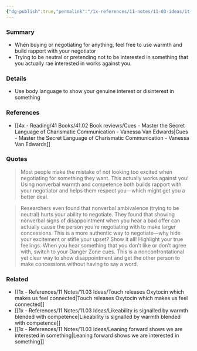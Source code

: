 ```yaml
---
{"dg-publish":true,"permalink":"/1x-references/11-notes/11-03-ideas/it-s-okay-to-show-feeling-when-negotiating-for-a-deal/","title":"It's okay to show feeling when negotiating for a deal","created":"2024-08-25T10:38:36.870+03:00","updated":"2024-08-25T11:17:00.533+03:00"}
---
```



### Summary
- When buying or negotiating for anything, feel free to use warmth and build rapport with your negotiator
- Trying to be neutral or pretending not to be interested in something that you actually rae interested in works against you.

### Details
- Use body language to show your genuine interest or disinterest in something

### References
- [[4x - Reading/41 Books/41.02 Book reviews/Cues - Master the Secret Language of Charismatic Communication - Vanessa Van Edwards\|Cues - Master the Secret Language of Charismatic Communication - Vanessa Van Edwards]]

### Quotes
> Most people make the mistake of not looking too excited when negotiating for something they want. This actually works against you! Using nonverbal warmth and competence both builds rapport with your negotiator and helps them respect you—which might get you a better deal.

> Researchers even found that nonverbal ambivalence (trying to be neutral) hurts your ability to negotiate. They found that showing nonverbal signs of disappointment when you hear a bad offer can actually cause the person you’re negotiating with to make larger concessions.
> This is a more authentic way to negotiate—why hide your excitement or stifle your upset? Show it all! Highlight your true feelings. When you hear something that you don’t like or don’t agree with, switch to your Danger Zone cues. This is a nonconfrontational yet clear way to show disappointment and get the other person to make concessions without having to say a word.


### Related
- [[1x - References/11 Notes/11.03 Ideas/Touch releases Oxytocin which makes us feel connected\|Touch releases Oxytocin which makes us feel connected]]
- [[1x - References/11 Notes/11.03 Ideas/Likeability is signalled by warmth blended with competence\|Likeability is signalled by warmth blended with competence]]
- [[1x - References/11 Notes/11.03 Ideas/Leaning forward shows we are interested in something\|Leaning forward shows we are interested in something]]
